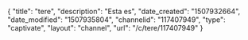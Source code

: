 {
    "title": "tere",
    "description": "Esta es",
    "date_created": "1507932664",
    "date_modified": "1507935804",
    "channelid": "117407949",
    "type": "captivate",
    "layout": "channel",
    "url": "\/c\/tere\/117407949"
}